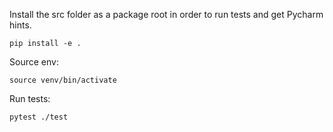 Install the src folder as a package root in order to run tests and get Pycharm
hints.

    pip install -e . 

Source env:

    source venv/bin/activate

Run tests:
    
    pytest ./test

